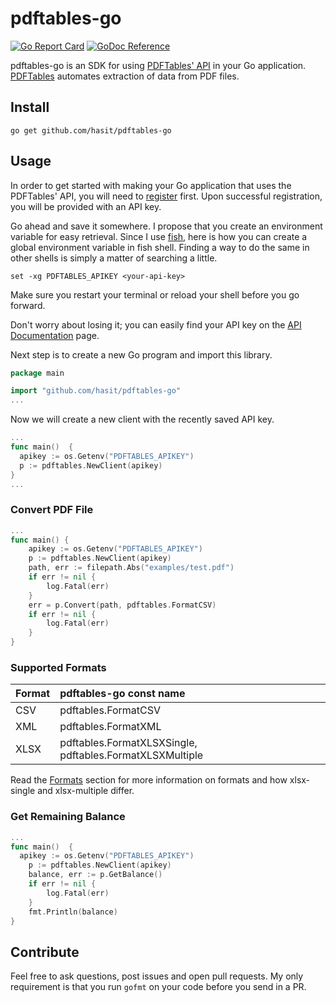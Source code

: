# pdftables-go

[![Go Report Card](https://goreportcard.com/badge/github.com/hasit/pdftables-go)](https://goreportcard.com/report/github.com/hasit/pdftables-go)
[![GoDoc Reference](https://godoc.org/github.com/hasit/pdftables-go?status.svg)](https://godoc.org/github.com/hasit/pdftables-go)

pdftables-go is an SDK for using [PDFTables' API](https://pdftables.com/pdf-to-excel-api) in your Go application. [PDFTables](https://pdftables.com) automates extraction of data from PDF files.

## Install

``` fish
go get github.com/hasit/pdftables-go
```

## Usage

In order to get started with making your Go application that uses the PDFTables' API, you will need to [register](https://pdftables.com/join) first. Upon successful registration, you will be provided with an API key.

Go ahead and save it somewhere. I propose that you create an environment variable for easy retrieval. Since I use [fish](https://fishshell.com), here is how you can create a global environment variable in fish shell. Finding a way to do the same in other shells is simply a matter of searching a little.

``` fish
set -xg PDFTABLES_APIKEY <your-api-key>
``` 

Make sure you restart your terminal or reload your shell before you go forward.

Don't worry about losing it; you can easily find your API key on the [API Documentation](https://pdftables.com/pdf-to-excel-api) page.

Next step is to create a new Go program and import this library.

``` go
package main

import "github.com/hasit/pdftables-go"
...
```

Now we will create a new client with the recently saved API key.

``` go
...
func main()  {
  apikey := os.Getenv("PDFTABLES_APIKEY")
  p := pdftables.NewClient(apikey)
}
...
```

### Convert PDF File

``` go
...
func main() {
	apikey := os.Getenv("PDFTABLES_APIKEY")
	p := pdftables.NewClient(apikey)
	path, err := filepath.Abs("examples/test.pdf")
	if err != nil {
		log.Fatal(err)
	}
	err = p.Convert(path, pdftables.FormatCSV)
	if err != nil {
		log.Fatal(err)
	}
}
```

### Supported Formats

| Format | pdftables-go const name |
| :----- | :---------------------- |
| CSV | pdftables.FormatCSV |
| XML | pdftables.FormatXML |
| XLSX | pdftables.FormatXLSXSingle, pdftables.FormatXLSXMultiple |

Read the [Formats](https://pdftables.com/pdf-to-excel-api#formats) section for more information on formats and how xlsx-single and xlsx-multiple differ.

### Get Remaining Balance

``` go
...
func main()  {
  apikey := os.Getenv("PDFTABLES_APIKEY")
	p := pdftables.NewClient(apikey)
	balance, err := p.GetBalance()
	if err != nil {
		log.Fatal(err)
	}
	fmt.Println(balance)
}
```

## Contribute 

Feel free to ask questions, post issues and open pull requests. My only requirement is that you run `gofmt` on your code before you send in a PR.
